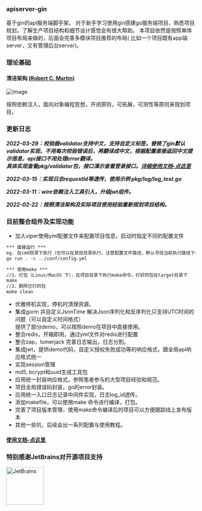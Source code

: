 ### apiserver-gin

基于gin的api服务端脚手架。 对于新手学习使用gin搭建go服务端项目，熟悉项目规划，了解生产项目结构和细节设计感觉会有很大帮助。 本项目依然是按照单体项目布局来做的，后面会完善多模块项目推荐的布局(
比如一个项目既有app端server，又有管理后台server)。

### 理论基础
#### 清洁架构 [(Robert C. Martin)](https://blog.cleancoder.com/uncle-bob/2012/08/13/the-clean-architecture.html)
![image](https://user-images.githubusercontent.com/8643542/159397149-17f58fba-a3c0-4874-b49a-ae724989af59.png)

按照依赖注入，面向对象编程思想，开闭原则，可拓展，可测性等原则来规划项目。

### 更新日志

***2022-03-29：校验器validator支持中文，支持自定义标签，替换了gin默认validator实现，不用每次校验错误后，再翻译成中文，根据配置直接返回中文提示信息，api接口不用处理error翻译。  
具体实现查看pkg/validator包，接口演示查看登录接口。[详细使用文档-点这里](https://github.com/xmgtony/apiserver-gin/blob/master/docs/quick_start.md)***

***2022-03-15：实现日志requestId等透传，使用示例 pkg/log/log_test.go***

***2022-03-11：wire依赖注入工具引入，升级jwt组件。***

***2022-02-22：按照清洁架构及实际项目使用经验重新规划项目结构。***

### 目前整合组件及实现功能

- 加入viper使用yml配置文件来配置项目信息，启动时指定不同的配置文件

```html
*** 直接运行 ***
eg. 在cmd目录下执行（也可以在其他目录执行，注意配置文件路径，默认寻找当前执行路径下conf目录中的config.yml文件）
go run . -c ../conf/config.yml

*** 使用make ***
//1、打包（Linux/MacOS 下），在项目目录下执行make命令，打好的包在target目录下
make 
//2、删除已打的包
make clean
```
- 优雅停机实现，停机时清理资源。
- 集成gorm 并自定义JsonTime 解决Json序列化和反序列化只支持UTC时间的问题（可以自定义时间格式）  
  提供了部分demo，可以按照demo在项目中直接使用。
- 整合redis，开箱即用，通过yml文件对redis进行配置
- 整合zap，lumerjack 完善日志输出，日志分割。
- 集成jwt，提供demo代码，自定义授权失败成功等的响应格式，跟全局api响应格式统一
- 实现session管理
- md5, bcrypt和uuid生成工具包
- 应用统一封装响应格式，参照笔者参与的大型项目经验和规范。
- 项目全局错误码封装，go的error封装。
- 应用统一入口日志记录中间件实现，日志log_id透传。
- 添加makefile，可以使用make 命令进行编译，打包。
- 完善了项目版本管理，使用make命令编译后的项目可以方便跟踪线上发布版本
- 其他一些坑，后续会出一系列配置与使用教程。

#### [使用文档-点这里](https://github.com/xmgtony/apiserver-gin/blob/master/docs/quick_start.md)

### 特别感谢JetBrains对开源项目支持
<a href="https://jb.gg/OpenSourceSupport">
  <img src="https://user-images.githubusercontent.com/8643542/160519107-199319dc-e1cf-4079-94b7-01b6b8d23aa6.png" align="left" height="100" width="100"  alt="JetBrains">
</a>